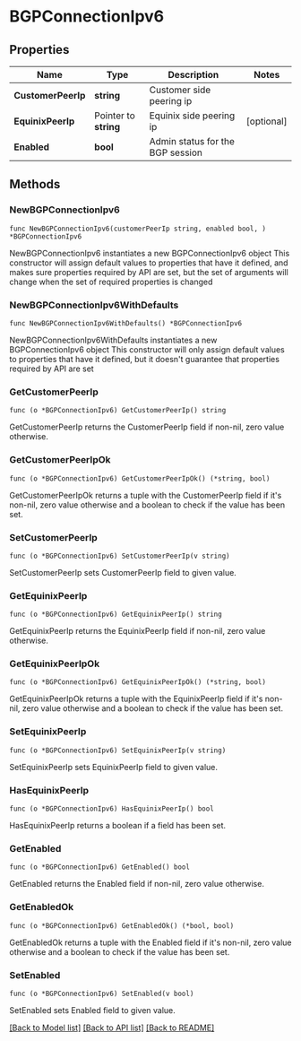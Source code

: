 # BGPConnectionIpv6

## Properties

Name | Type | Description | Notes
------------ | ------------- | ------------- | -------------
**CustomerPeerIp** | **string** | Customer side peering ip | 
**EquinixPeerIp** | Pointer to **string** | Equinix side peering ip | [optional] 
**Enabled** | **bool** | Admin status for the BGP session | 

## Methods

### NewBGPConnectionIpv6

`func NewBGPConnectionIpv6(customerPeerIp string, enabled bool, ) *BGPConnectionIpv6`

NewBGPConnectionIpv6 instantiates a new BGPConnectionIpv6 object
This constructor will assign default values to properties that have it defined,
and makes sure properties required by API are set, but the set of arguments
will change when the set of required properties is changed

### NewBGPConnectionIpv6WithDefaults

`func NewBGPConnectionIpv6WithDefaults() *BGPConnectionIpv6`

NewBGPConnectionIpv6WithDefaults instantiates a new BGPConnectionIpv6 object
This constructor will only assign default values to properties that have it defined,
but it doesn't guarantee that properties required by API are set

### GetCustomerPeerIp

`func (o *BGPConnectionIpv6) GetCustomerPeerIp() string`

GetCustomerPeerIp returns the CustomerPeerIp field if non-nil, zero value otherwise.

### GetCustomerPeerIpOk

`func (o *BGPConnectionIpv6) GetCustomerPeerIpOk() (*string, bool)`

GetCustomerPeerIpOk returns a tuple with the CustomerPeerIp field if it's non-nil, zero value otherwise
and a boolean to check if the value has been set.

### SetCustomerPeerIp

`func (o *BGPConnectionIpv6) SetCustomerPeerIp(v string)`

SetCustomerPeerIp sets CustomerPeerIp field to given value.


### GetEquinixPeerIp

`func (o *BGPConnectionIpv6) GetEquinixPeerIp() string`

GetEquinixPeerIp returns the EquinixPeerIp field if non-nil, zero value otherwise.

### GetEquinixPeerIpOk

`func (o *BGPConnectionIpv6) GetEquinixPeerIpOk() (*string, bool)`

GetEquinixPeerIpOk returns a tuple with the EquinixPeerIp field if it's non-nil, zero value otherwise
and a boolean to check if the value has been set.

### SetEquinixPeerIp

`func (o *BGPConnectionIpv6) SetEquinixPeerIp(v string)`

SetEquinixPeerIp sets EquinixPeerIp field to given value.

### HasEquinixPeerIp

`func (o *BGPConnectionIpv6) HasEquinixPeerIp() bool`

HasEquinixPeerIp returns a boolean if a field has been set.

### GetEnabled

`func (o *BGPConnectionIpv6) GetEnabled() bool`

GetEnabled returns the Enabled field if non-nil, zero value otherwise.

### GetEnabledOk

`func (o *BGPConnectionIpv6) GetEnabledOk() (*bool, bool)`

GetEnabledOk returns a tuple with the Enabled field if it's non-nil, zero value otherwise
and a boolean to check if the value has been set.

### SetEnabled

`func (o *BGPConnectionIpv6) SetEnabled(v bool)`

SetEnabled sets Enabled field to given value.



[[Back to Model list]](../README.md#documentation-for-models) [[Back to API list]](../README.md#documentation-for-api-endpoints) [[Back to README]](../README.md)


